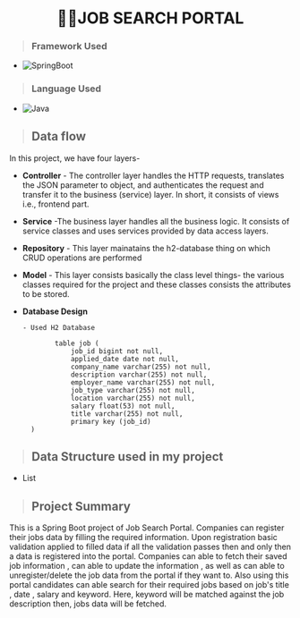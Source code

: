 <h1 align="center"> 🕵️‍♂️JOB SEARCH PORTAL</h1>

>### Framework Used 
 * ![SpringBoot](https://img.shields.io/badge/SpringBoot-White?style=flat&logoColor=Blue)

>### Language Used
* ![Java](https://img.shields.io/badge/Java-White?style=flat&logoColor=Blue)
>## Data flow
In this project, we have four layers-
* **Controller** - The controller layer handles the HTTP requests, translates the JSON parameter to object, and authenticates the request and transfer it to the business (service) layer. In short, it consists of views i.e., frontend part.
* **Service** -The business layer handles all the business logic. It consists of service classes and uses services provided by data access layers.
* **Repository** - This layer mainatains the h2-database thing on which CRUD operations are performed
* **Model** - This layer consists basically the class level things- the various classes required for the project and these classes consists the attributes to be stored.
* **Database Design**

      - Used H2 Database
      
		      table job (
        	      job_id bigint not null,
        	      applied_date date not null,
        	      company_name varchar(255) not null,
        	      description varchar(255) not null,
        	      employer_name varchar(255) not null,
        	      job_type varchar(255) not null,
        	      location varchar(255) not null,
        	      salary float(53) not null,
        	      title varchar(255) not null,
        	      primary key (job_id)
        )
    
      
      
>## Data Structure used in my project
- List


>## Project Summary
This is a Spring Boot project of Job Search Portal. Companies can register their jobs data by filling the required information.
  Upon registration basic validation applied to filled data if all the validation passes then and only then a data is registered into the portal.
  Companies can able to fetch their saved job information , can able to update the information ,
  as well as can able to unregister/delete the job data from the portal if they want to.
  Also using this portal candidates can able search for their required jobs based on job's title , date , salary and keyword. Here, keyword will be
  matched against the job description then, jobs data will be fetched.
